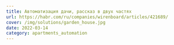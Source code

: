```yaml
---
title: Автоматизация дачи, рассказ в двух частях
url: https://habr.com/ru/companies/wirenboard/articles/421689/
cover: /img/solutions/garden_house.jpg
date: 2022-03-14
category: apartments_automation
---
```

